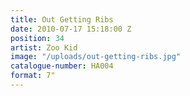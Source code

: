 ```yaml
---
title: Out Getting Ribs
date: 2010-07-17 15:18:00 Z
position: 34
artist: Zoo Kid
image: "/uploads/out-getting-ribs.jpg"
catalogue-number: HA004
format: 7"
---
```


